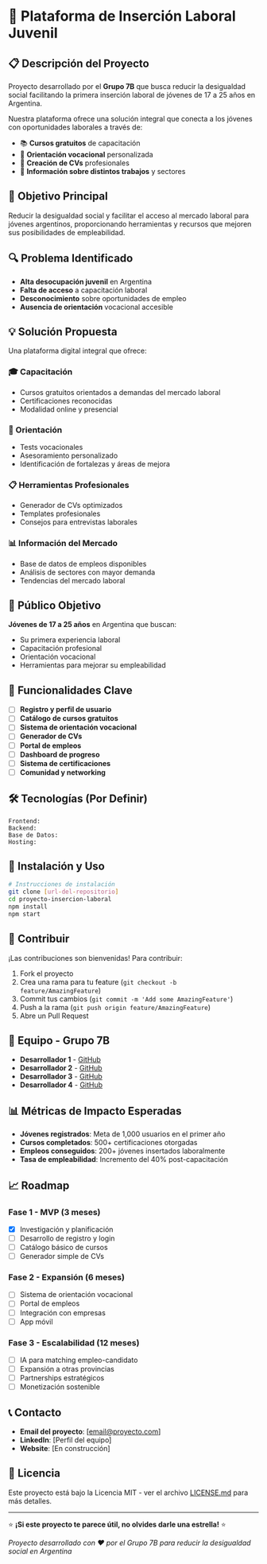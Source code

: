 # 🚀 Plataforma de Inserción Laboral Juvenil

## 📋 Descripción del Proyecto

Proyecto desarrollado por el **Grupo 7B** que busca reducir la desigualdad social facilitando la primera inserción laboral de jóvenes de 17 a 25 años en Argentina. 

Nuestra plataforma ofrece una solución integral que conecta a los jóvenes con oportunidades laborales a través de:
- 📚 **Cursos gratuitos** de capacitación
- 🎯 **Orientación vocacional** personalizada  
- 📄 **Creación de CVs** profesionales
- 💼 **Información sobre distintos trabajos** y sectores

## 🎯 Objetivo Principal

Reducir la desigualdad social y facilitar el acceso al mercado laboral para jóvenes argentinos, proporcionando herramientas y recursos que mejoren sus posibilidades de empleabilidad.

## 🔍 Problema Identificado

- **Alta desocupación juvenil** en Argentina
- **Falta de acceso** a capacitación laboral
- **Desconocimiento** sobre oportunidades de empleo
- **Ausencia de orientación** vocacional accesible

## 💡 Solución Propuesta

Una plataforma digital integral que ofrece:

### 🎓 Capacitación
- Cursos gratuitos orientados a demandas del mercado laboral
- Certificaciones reconocidas
- Modalidad online y presencial

### 🧭 Orientación
- Tests vocacionales
- Asesoramiento personalizado
- Identificación de fortalezas y áreas de mejora

### 📋 Herramientas Profesionales
- Generador de CVs optimizados
- Templates profesionales
- Consejos para entrevistas laborales

### 📊 Información del Mercado
- Base de datos de empleos disponibles
- Análisis de sectores con mayor demanda
- Tendencias del mercado laboral

## 🎯 Público Objetivo

**Jóvenes de 17 a 25 años** en Argentina que buscan:
- Su primera experiencia laboral
- Capacitación profesional
- Orientación vocacional
- Herramientas para mejorar su empleabilidad

## 🚀 Funcionalidades Clave

- [ ] **Registro y perfil de usuario**
- [ ] **Catálogo de cursos gratuitos**
- [ ] **Sistema de orientación vocacional**
- [ ] **Generador de CVs**
- [ ] **Portal de empleos**
- [ ] **Dashboard de progreso**
- [ ] **Sistema de certificaciones**
- [ ] **Comunidad y networking**

## 🛠️ Tecnologías (Por Definir)

```
Frontend: 
Backend: 
Base de Datos: 
Hosting: 
```

## 📱 Instalación y Uso

```bash
# Instrucciones de instalación
git clone [url-del-repositorio]
cd proyecto-insercion-laboral
npm install
npm start
```

## 🤝 Contribuir

¡Las contribuciones son bienvenidas! Para contribuir:

1. Fork el proyecto
2. Crea una rama para tu feature (`git checkout -b feature/AmazingFeature`)
3. Commit tus cambios (`git commit -m 'Add some AmazingFeature'`)
4. Push a la rama (`git push origin feature/AmazingFeature`)
5. Abre un Pull Request

## 👥 Equipo - Grupo 7B

- **Desarrollador 1** - [GitHub](enlace)
- **Desarrollador 2** - [GitHub](enlace)
- **Desarrollador 3** - [GitHub](enlace)
- **Desarrollador 4** - [GitHub](enlace)

## 📊 Métricas de Impacto Esperadas

- **Jóvenes registrados**: Meta de 1,000 usuarios en el primer año
- **Cursos completados**: 500+ certificaciones otorgadas
- **Empleos conseguidos**: 200+ jóvenes insertados laboralmente
- **Tasa de empleabilidad**: Incremento del 40% post-capacitación

## 📈 Roadmap

### Fase 1 - MVP (3 meses)
- [x] Investigación y planificación
- [ ] Desarrollo de registro y login
- [ ] Catálogo básico de cursos
- [ ] Generador simple de CVs

### Fase 2 - Expansión (6 meses)
- [ ] Sistema de orientación vocacional
- [ ] Portal de empleos
- [ ] Integración con empresas
- [ ] App móvil

### Fase 3 - Escalabilidad (12 meses)
- [ ] IA para matching empleo-candidato
- [ ] Expansión a otras provincias
- [ ] Partnerships estratégicos
- [ ] Monetización sostenible

## 📞 Contacto

- **Email del proyecto**: [email@proyecto.com]
- **LinkedIn**: [Perfil del equipo]
- **Website**: [En construcción]

## 📄 Licencia

Este proyecto está bajo la Licencia MIT - ver el archivo [LICENSE.md](LICENSE.md) para más detalles.

---

⭐ **¡Si este proyecto te parece útil, no olvides darle una estrella!** ⭐

*Proyecto desarrollado con ❤️ por el Grupo 7B para reducir la desigualdad social en Argentina*